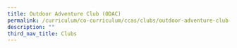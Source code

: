 ```yaml
---
title: Outdoor Adventure Club (ODAC)
permalink: /curriculum/co-curriculum/ccas/clubs/outdoor-adventure-club-odac/
description: ""
third_nav_title: Clubs
---
```

